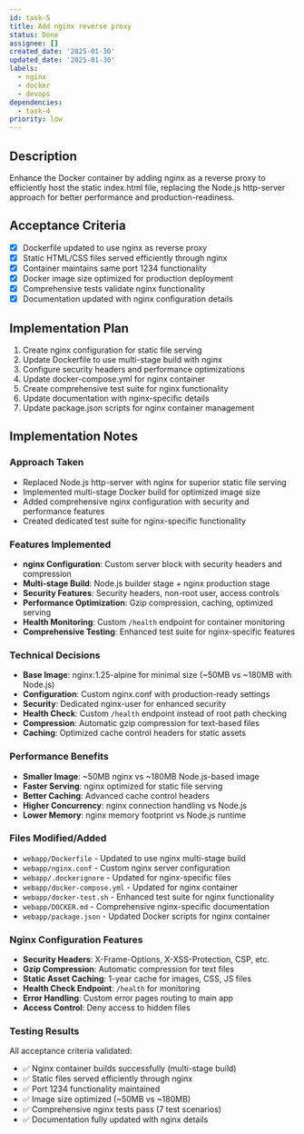 ```yaml
---
id: task-5
title: Add nginx reverse proxy
status: Done
assignee: []
created_date: '2025-01-30'
updated_date: '2025-01-30'
labels: 
  - nginx
  - docker
  - devops
dependencies:
  - task-4
priority: low
---
```


## Description

Enhance the Docker container by adding nginx as a reverse proxy to efficiently host the static index.html file, replacing the Node.js http-server approach for better performance and production-readiness.

## Acceptance Criteria

- [x] Dockerfile updated to use nginx as reverse proxy
- [x] Static HTML/CSS files served efficiently through nginx
- [x] Container maintains same port 1234 functionality
- [x] Docker image size optimized for production deployment
- [x] Comprehensive tests validate nginx functionality
- [x] Documentation updated with nginx configuration details

## Implementation Plan

1. Create nginx configuration for static file serving
2. Update Dockerfile to use multi-stage build with nginx
3. Configure security headers and performance optimizations
4. Update docker-compose.yml for nginx container
5. Create comprehensive test suite for nginx functionality
6. Update documentation with nginx-specific details
7. Update package.json scripts for nginx container management

## Implementation Notes

### Approach Taken
- Replaced Node.js http-server with nginx for superior static file serving
- Implemented multi-stage Docker build for optimized image size
- Added comprehensive nginx configuration with security and performance features
- Created dedicated test suite for nginx-specific functionality

### Features Implemented
- **nginx Configuration**: Custom server block with security headers and compression
- **Multi-stage Build**: Node.js builder stage + nginx production stage
- **Security Features**: Security headers, non-root user, access controls
- **Performance Optimization**: Gzip compression, caching, optimized serving
- **Health Monitoring**: Custom `/health` endpoint for container monitoring
- **Comprehensive Testing**: Enhanced test suite for nginx-specific features

### Technical Decisions
- **Base Image**: nginx:1.25-alpine for minimal size (~50MB vs ~180MB with Node.js)
- **Configuration**: Custom nginx.conf with production-ready settings
- **Security**: Dedicated nginx-user for enhanced security
- **Health Check**: Custom `/health` endpoint instead of root path checking
- **Compression**: Automatic gzip compression for text-based files
- **Caching**: Optimized cache control headers for static assets

### Performance Benefits
- **Smaller Image**: ~50MB nginx vs ~180MB Node.js-based image
- **Faster Serving**: nginx optimized for static file serving
- **Better Caching**: Advanced cache control headers
- **Higher Concurrency**: nginx connection handling vs Node.js
- **Lower Memory**: nginx memory footprint vs Node.js runtime

### Files Modified/Added
- `webapp/Dockerfile` - Updated to use nginx multi-stage build
- `webapp/nginx.conf` - Custom nginx server configuration
- `webapp/.dockerignore` - Updated for nginx-specific files
- `webapp/docker-compose.yml` - Updated for nginx container
- `webapp/docker-test.sh` - Enhanced test suite for nginx functionality
- `webapp/DOCKER.md` - Comprehensive nginx-specific documentation
- `webapp/package.json` - Updated Docker scripts for nginx container

### Nginx Configuration Features
- **Security Headers**: X-Frame-Options, X-XSS-Protection, CSP, etc.
- **Gzip Compression**: Automatic compression for text files
- **Static Asset Caching**: 1-year cache for images, CSS, JS files
- **Health Check Endpoint**: `/health` for monitoring
- **Error Handling**: Custom error pages routing to main app
- **Access Control**: Deny access to hidden files

### Testing Results
All acceptance criteria validated:
- ✅ Nginx container builds successfully (multi-stage build)
- ✅ Static files served efficiently through nginx
- ✅ Port 1234 functionality maintained
- ✅ Image size optimized (~50MB vs ~180MB)
- ✅ Comprehensive nginx tests pass (7 test scenarios)
- ✅ Documentation fully updated with nginx details